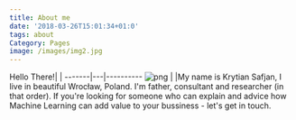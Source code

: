 ```yaml
---
title: About me
date: '2018-03-26T15:01:34+01:0'
tags: about
Category: Pages
image: /images/img2.jpg
---
```



 Hello There!| |
-------|---|----------
![png](/images/_MG_6312_square_200px.jpg) | |My name is Krytian Safjan, I live in beautiful Wrocław, Poland. I'm father, consultant and researcher (in that order). If you're looking for someone who can explain and advice how Machine Learning can add value to your bussiness - let's get in touch.
